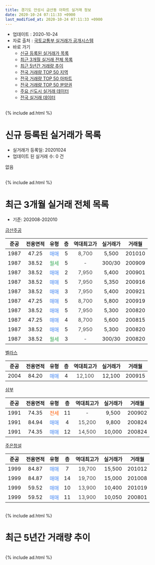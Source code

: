 ```yaml
---
title: 경기도 안성시 금산동 아파트 실거래 정보
date: 2020-10-24 07:11:33 +0900
last_modified_at: 2020-10-24 07:11:33 +0900
---
```


* 업데이트 : 2020-10-24
* 자료 출처 : [국토교통부 실거래가 공개시스템](http://rt.molit.go.kr)
* 바로 가기
    * [신규 등록된 실거래가 목록](#신규-등록된-실거래가-목록)
    * [최근 3개월 실거래 전체 목록](#최근-3개월-실거래-전체-목록)
    * [최근 5년간 거래량 추이](#최근-5년간-거래량-추이)
    * [전국 거래량 TOP 50 지역](https://inasie.github.io/apt-trade-info/최근-3개월-전국에서-가장-거래가-많이-발생한-지역)
    * [전국 거래량 TOP 50 아파트](https://inasie.github.io/apt-trade-info/최근-3개월-전국에서-가장-거래가-많이-발생한-아파트)
    * [전국 거래량 TOP 50 분양권](https://inasie.github.io/apt-trade-info/최근-3개월-전국에서-가장-거래가-많이-발생한-분양권)
    * [주요 신도시 실거래 데이터](https://inasie.github.io/apt-trade-info/주요-신도시)
    * [전국 실거래 데이터](https://inasie.github.io/apt-trade-info/전국)
<br>
{% include ad.html %}
<br>

# 신규 등록된 실거래가 목록
* 실거래가 등록일: 20201024
* 업데이트 된 실거래 수: 0 건

없음

<br>
{% include ad.html %}
<br>

# 최근 3개월 실거래 전체 목록
* 기준: 202008-202010


[금산주공](https://search.naver.com/search.naver?query=%EA%B2%BD%EA%B8%B0%EB%8F%84+%EC%95%88%EC%84%B1%EC%8B%9C+%EA%B8%88%EC%82%B0%EB%8F%99+%EA%B8%88%EC%82%B0%EC%A3%BC%EA%B3%B5)

|준공|전용면적|유형|층|역대최고가|실거래가|거래월|
|:---:|:---:|:---:|:---:|:---:|:---:|:---:|
|1987|47.25|<span style="color:#4285f3">매매</span>|5|<span style="color:#444444">8,700</span>|5,500|201010|
|1987|38.52|<span style="color:#34a853">월세</span>|5|<span style="color:#444444">-</span>|300/30|200909|
|1987|38.52|<span style="color:#4285f3">매매</span>|2|<span style="color:#444444">7,950</span>|5,400|200901|
|1987|38.52|<span style="color:#4285f3">매매</span>|5|<span style="color:#444444">7,950</span>|5,350|200916|
|1987|38.52|<span style="color:#4285f3">매매</span>|3|<span style="color:#444444">7,950</span>|5,400|200921|
|1987|47.25|<span style="color:#4285f3">매매</span>|5|<span style="color:#444444">8,700</span>|5,800|200919|
|1987|38.52|<span style="color:#4285f3">매매</span>|5|<span style="color:#444444">7,950</span>|5,300|200820|
|1987|47.25|<span style="color:#4285f3">매매</span>|4|<span style="color:#444444">8,700</span>|5,600|200815|
|1987|38.52|<span style="color:#4285f3">매매</span>|5|<span style="color:#444444">7,950</span>|5,300|200820|
|1987|38.52|<span style="color:#34a853">월세</span>|3|<span style="color:#444444">-</span>|300/30|200820|

[벨라스](https://search.naver.com/search.naver?query=%EA%B2%BD%EA%B8%B0%EB%8F%84+%EC%95%88%EC%84%B1%EC%8B%9C+%EA%B8%88%EC%82%B0%EB%8F%99+%EB%B2%A8%EB%9D%BC%EC%8A%A4)

|준공|전용면적|유형|층|역대최고가|실거래가|거래월|
|:---:|:---:|:---:|:---:|:---:|:---:|:---:|
|2004|84.20|<span style="color:#4285f3">매매</span>|4|<span style="color:#444444">12,100</span>|12,100|200915|

[삼부](https://search.naver.com/search.naver?query=%EA%B2%BD%EA%B8%B0%EB%8F%84+%EC%95%88%EC%84%B1%EC%8B%9C+%EA%B8%88%EC%82%B0%EB%8F%99+%EC%82%BC%EB%B6%80)

|준공|전용면적|유형|층|역대최고가|실거래가|거래월|
|:---:|:---:|:---:|:---:|:---:|:---:|:---:|
|1991|74.35|<span style="color:#ff5a00">전세</span>|11|<span style="color:#444444">-</span>|9,500|200902|
|1991|84.94|<span style="color:#4285f3">매매</span>|4|<span style="color:#444444">15,200</span>|9,800|200824|
|1991|74.35|<span style="color:#4285f3">매매</span>|12|<span style="color:#444444">14,500</span>|10,000|200824|

[주은청설](https://search.naver.com/search.naver?query=%EA%B2%BD%EA%B8%B0%EB%8F%84+%EC%95%88%EC%84%B1%EC%8B%9C+%EA%B8%88%EC%82%B0%EB%8F%99+%EC%A3%BC%EC%9D%80%EC%B2%AD%EC%84%A4)

|준공|전용면적|유형|층|역대최고가|실거래가|거래월|
|:---:|:---:|:---:|:---:|:---:|:---:|:---:|
|1999|84.87|<span style="color:#4285f3">매매</span>|7|<span style="color:#444444">19,700</span>|15,500|201012|
|1999|84.87|<span style="color:#4285f3">매매</span>|14|<span style="color:#444444">19,700</span>|15,000|201008|
|1999|59.52|<span style="color:#4285f3">매매</span>|10|<span style="color:#444444">13,900</span>|10,400|201019|
|1999|59.52|<span style="color:#4285f3">매매</span>|11|<span style="color:#444444">13,900</span>|10,050|200801|


<br>
{% include ad.html %}
<br>

# 최근 5년간 거래량 추이


<div style="width:100%;">
    <canvas id="deal_progress" height="200"></canvas>
</div>

<script>
new Chart(document.getElementById("deal_progress"), {
    type: 'line',
    data: {
        labels: ['201510','201511','201512','201601','201602','201603','201604','201605','201606','201607','201608','201609','201610','201611','201612','201701','201702','201703','201704','201705','201706','201707','201708','201709','201710','201711','201712','201801','201802','201803','201804','201805','201806','201807','201808','201809','201810','201811','201812','201901','201902','201903','201904','201905','201906','201907','201908','201909','201910','201911','201912','202001','202002','202003','202004','202005','202006','202007','202008','202009','202010'],
        datasets: [{
            label: '매매',
            pointRadius: 1,
            data: [6, 7, 5, 7, 7, 6, 3, 4, 6, 2, 6, 5, 2, 2, 3, 4, 5, 7, 3, 4, 6, 1, 5, 7, 1, 2, 6, 2, 2, 7, 2, 2, 2, 1, 4, 1, 3, 2, 3, 3, 5, 6, 4, 3, 5, 4, 4, 5, 5, 3, 2, 3, 6, 4, 8, 5, 10, 7, 6, 5, 4],
            borderColor: "rgba(255, 201, 14, 1)",
            backgroundColor: "rgba(255, 201, 14, 0.5)",
            fill: false,
            lineTension: 0
        },{
            label: '전월세',
            pointRadius: 1,
            data: [2, 2, 2, 2, 4, 5, 3, 0, 2, 3, 5, 2, 5, 5, 4, 6, 5, 1, 1, 4, 1, 2, 0, 4, 0, 1, 2, 2, 3, 3, 3, 4, 1, 2, 4, 3, 1, 5, 3, 1, 10, 5, 2, 2, 5, 1, 1, 0, 2, 2, 3, 1, 1, 3, 0, 4, 3, 6, 1, 2, 0],
            borderColor: "rgba(0, 141, 185, 1)",
            backgroundColor: "rgba(0, 141, 185, 0.5)",
            fill: false,
            lineTension: 0
        }
        ]
    },
    options: {
        responsive: true,
        title: {
            display: false
        },
        tooltips: {
            mode: 'index',
            intersect: false
        },
        hover: {
            mode: 'nearest',
            intersect: true
        },
        scales: {
            xAxes: [{
                display: true,
                scaleLabel: {
                    display: true,
                    labelString: '년/월'
                }
            }],
            yAxes: [{
                display: true,
                ticks: {
                    suggestedMin: 0,
                },
                scaleLabel: {
                    display: true,
                    labelString: '실거래 수'
                }
            }]
        }
    }
});

</script>


<br>
{% include ad.html %}
<br>

